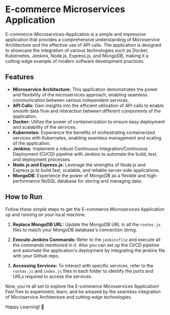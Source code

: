 # E-commerce Microservices Application

E-commerce-Microservices-Application is a simple and impressive application that provides a comprehensive understanding of Microservice Architecture and the effective use of API calls. The application is designed to showcase the integration of various technologies such as Docker, Kubernetes, Jenkins, Node.js, Express.js, and MongoDB, making it a cutting-edge example of modern software development practices.

## Features

- **Microservice Architecture:** This application demonstrates the power and flexibility of the microservices approach, enabling seamless communication between various independent services.
- **API Calls:** Gain insights into the efficient utilization of API calls to enable smooth data flow and interaction between different components of the application.
- **Docker:** Utilize the power of containerization to ensure easy deployment and scalability of the services.
- **Kubernetes:** Experience the benefits of orchestrating containerized services with Kubernetes, enabling seamless management and scaling of the application.
- **Jenkins:** Implement a robust Continuous Integration/Continuous Deployment (CI/CD) pipeline with Jenkins to automate the build, test, and deployment processes.
- **Node.js and Express.js:** Leverage the strengths of Node.js and Express.js to build fast, scalable, and reliable server-side applications.
- **MongoDB:** Experience the power of MongoDB as a flexible and high-performance NoSQL database for storing and managing data.

## How to Run

Follow these simple steps to get the E-commerce Microservices Application up and running on your local machine:

1. **Replace MongoDB URL:** Update the MongoDB URL in all the `routes.js` files to match your MongoDB database's connection string.

2. **Execute Jenkins Commands:** Refer to the `jenkinsfile` and execute all the commands mentioned in it. Also you can set up the CI/CD pipeline and automate the application's deployment by integrating the jenkins file with your Github repo.

3. **Accessing Services:** To interact with specific services, refer to the `routes.js` and `index.js` files in each folder to identify the ports and URLs required to access the services.

Now, you're all set to explore the E-commerce Microservices Application! Feel free to experiment, learn, and be amazed by the seamless integration of Microservice Architecture and cutting-edge technologies.

Happy Learning! 🚀
